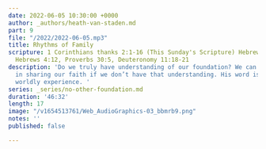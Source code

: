 ```yaml
---
date: 2022-06-05 10:30:00 +0000
author: _authors/heath-van-staden.md
part: 9
file: "/2022/2022-06-05.mp3"
title: Rhythms of Family
scripture: 1 Corinthians thanks 2:1-16 (This Sunday's Scripture) Hebrews 10:24-25,
  Hebrews 4:12, Proverbs 30:5, Deuteronomy 11:18-21
description: 'Do we truly have understanding of our foundation? We can’t be effective
  in sharing our faith if we don’t have that understanding. His word is more than
  worldly experience. '
series: _series/no-other-foundation.md
duration: '46:32'
length: 17
image: "/v1654513761/Web_AudioGraphics-03_bbmrb9.png"
notes: ''
published: false

---
```

